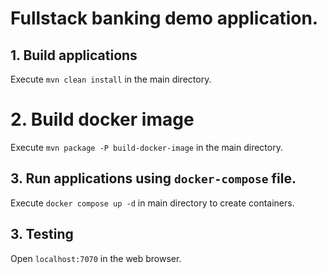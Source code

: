 # Fullstack banking demo application.

## 1. Build applications
Execute `mvn clean install` in the main directory. 

# 2. Build docker image
Execute `mvn package -P build-docker-image` in the main directory. 

## 3. Run applications using `docker-compose` file.
Execute `docker compose up -d` in main directory to create containers.

## 3. Testing
Open `localhost:7070` in the web browser.
